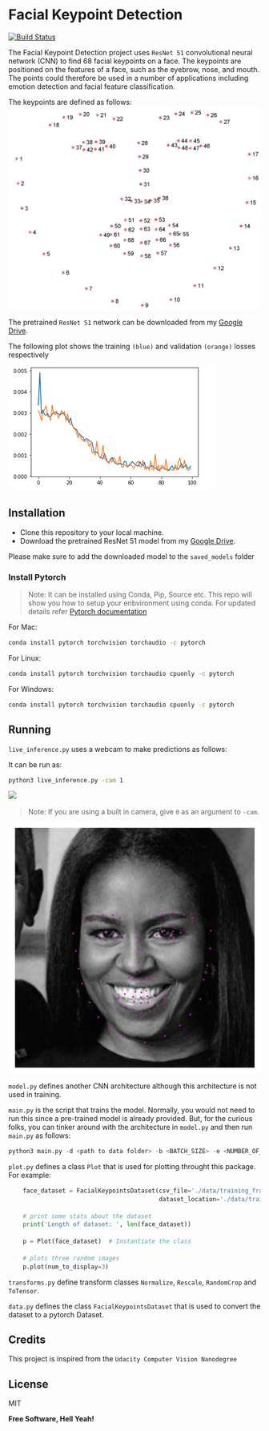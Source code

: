 # Facial Keypoint Detection 

[![Build Status](https://travis-ci.org/joemccann/dillinger.svg?branch=master)](https://travis-ci.org/joemccann/dillinger)

The Facial Keypoint Detection project uses ```ResNet 51``` convolutional neural network (CNN) to find 68 facial keypoints on a face. The keypoints are positioned on the features of a face, such as the eyebrow, nose, and mouth. The points could therefore be used in a number of applications including emotion detection and facial feature classification.

The keypoints are defined as follows:
![alt text](images/landmarks_numbered.jpg)

The pretrained ```ResNet 51``` network can be downloaded from my [Google Drive]. 

The following plot shows the training `(blue)` and validation `(orange)` losses respectively 

![alt text](images/Loss.png)

## Installation

- Clone this repository to your local machine.  
- Download the pretrained ResNet 51 model from my [Google Drive]. 

Please make sure to add the downloaded model to the ```saved_models``` folder

### Install Pytorch

> Note: It can be installed using Conda, Pip, Source etc. This repo will show you how to setup your enbvironment using conda. For updated details refer [Pytorch documentation]

For Mac:
```sh
conda install pytorch torchvision torchaudio -c pytorch
```

For Linux:
```sh
conda install pytorch torchvision torchaudio cpuonly -c pytorch
```

For Windows:
```sh
conda install pytorch torchvision torchaudio cpuonly -c pytorch
```

## Running

```live_inference.py``` uses a webcam to make predictions as follows:


It can be run as:

```sh
python3 live_inference.py -cam 1
```
![](images/result.gif)

> Note: If you are using a built in camera, give ```0``` as an argument to ```-cam```.

![Keypoint detection on Michelle Obama's picture](images/michelle_detected.png)

```model.py``` defines another CNN architecture although this architecture is not used in training. 

```main.py``` is the script that trains the model. Normally, you would not need to run this since a pre-trained model is already provided. But, for the curious folks, you can tinker around with the architecture in ```model.py``` and then run ```main.py``` as follows:

```python
python3 main.py -d <path to data folder> -b <BATCH_SIZE> -e <NUMBER_OF_EPOCHS>
```

```plot.py``` defines a class ```Plot``` that is used for plotting throught this package. For example:

```python
    face_dataset = FacialKeypointsDataset(csv_file='./data/training_frames_keypoints.csv',
                                          dataset_location='./data/training')

    # print some stats about the dataset
    print('Length of dataset: ', len(face_dataset))

    p = Plot(face_dataset)  # Instantiate the class

    # plots three random images
    p.plot(num_to_display=3)  
```

```transforms.py``` define transform classes ```Normalize```, ```Rescale```, ```RandomCrop``` and ```ToTensor```. 

```data.py``` defines the class ```FacialKeypointsDataset``` that is used to convert the dataset to a pytorch Dataset.


## Credits
This project is inspired from the ```Udacity Computer Vision Nanodegree```



## License

MIT

**Free Software, Hell Yeah!**

[//]: # (These are reference links used in the body of this note and get stripped out when the markdown processor does its job. There is no need to format nicely because it shouldn't be seen. Thanks SO - http://stackoverflow.com/questions/4823468/store-comments-in-markdown-syntax)

   [Google Drive]: <https://drive.google.com/file/d/1hriSjRxCN9AjTQLImFNVLX4ndfb_9BXk/view?usp=sharing>
   [Pytorch documentation]: https://pytorch.org
